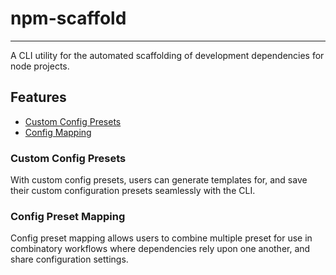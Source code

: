 # npm-scaffold
___
A CLI utility for the automated scaffolding of development dependencies for node projects.

## Features
* [Custom Config Presets](#custom-config-presets)
* [Config Mapping](#config-preset-mapping)

### Custom Config Presets
With custom config presets, users can generate templates for, and save their custom configuration presets seamlessly
with the CLI. 

### Config Preset Mapping
Config preset mapping allows users to combine multiple preset for use in combinatory workflows where dependencies rely
upon one another, and share configuration settings.